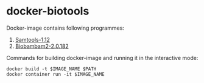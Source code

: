 # docker-biotools

Docker-image contains following programmes:

1. <a href="http://www.htslib.org">Samtools-1.12</a>
2. <a href="https://gitlab.com/german.tischler/biobambam2">Biobambam2-2.0.182</a>

Commands for building docker-image and running it in the interactive mode:

    docker build -t $IMAGE_NAME $PATH
    docker container run -it $IMAGE_NAME
